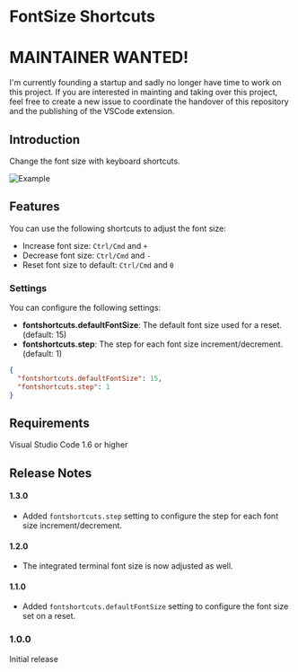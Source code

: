 # FontSize Shortcuts

# MAINTAINER WANTED!

I'm currently founding a startup and sadly no longer have time to work on this project. If you are interested in mainting and taking over this project, feel free to create a new issue to coordinate the handover of this repository and the publishing of the VSCode extension.

## Introduction

Change the font size with keyboard shortcuts.

![Example](https://i.imgur.com/Gs7KqPG.gif)

## Features

You can use the following shortcuts to adjust the font size:

- Increase font size: `Ctrl/Cmd` and `+`
- Decrease font size: `Ctrl/Cmd` and `-`
- Reset font size to default: `Ctrl/Cmd` and `0`

### Settings

You can configure the following settings:

- **fontshortcuts.defaultFontSize**: The default font size used for a reset. (default: 15)
- **fontshortcuts.step**: The step for each font size increment/decrement. (default: 1)

```json
{
  "fontshortcuts.defaultFontSize": 15,
  "fontshortcuts.step": 1
}
```

## Requirements

Visual Studio Code 1.6 or higher

## Release Notes

#### 1.3.0

- Added `fontshortcuts.step` setting to configure the step for each font size increment/decrement.

#### 1.2.0

- The integrated terminal font size is now adjusted as well.

#### 1.1.0

- Added `fontshortcuts.defaultFontSize` setting to configure the font size set on a reset.

### 1.0.0

Initial release
